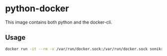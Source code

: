 # python-docker

This image contains both python and the docker-cli.

## Usage

```bash
docker run -it --rm -v /var/run/docker.sock:/var/run/docker.sock sonikro/python-docker
```